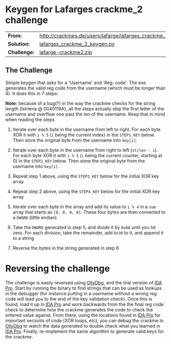 Keygen for Lafarges crackme_2 challenge
=======================================

| | |
| ---- | ---- | 
| **From:** | http://crackmes.de/users/lafarge/lafarges_crackme_2/ |
| **Solution:** | [lafarges_crackme_2_keygen.py](lafarges_crackme_2_keygen.py) |
| **Challenge:** | [lafarge-crackme2.zip](lafarge-crackme2.zip) |


The Challenge
-------------

Simple keygen that asks for a 'Username' and 'Reg. code'. The exe generates the valid
reg code from the username (which must be longer than 4). It does this in 7 steps:


**Note:** because of a bug(?) in the way the crackme checks for the string length
    (lstrlena @ 0040116A), all the steps actually skip the first letter of the username
    and overflow one past the len of the username. Keep that in mind when reading the
    steps


1. Iterate over each byte in the username from left to right. For each byte XOR it with
    `i % 5` (`i` being the current index) in the `STEP1_KEY` below. Then store the original
    byte from the username into `key[i]`.

2. Iterate over each byte in the username from right to left (`strlen - i`). For each byte
    XOR it with `i % 5` (`i` being the current counter, starting at 0) in the
    `STEP2_KEY` below. Then store the original byte from the username into `key[i]`.

3. Repeat step 1 above, using the `STEP3_KEY` below for the initial XOR key array

4. Repeat step 2 above, using the `STEP4_KEY` below for the initial XOR key array

5. Iterate over each byte in the array and add its value to `i % 4` in a `sum` array that
    starts as `[0, 0, 0, 0]`. These four bytes are then converted to a `DWORD` (little endian)

6. Take the `DWORD` generated in step 5, and divide it by `0x0A` until you hit zero. For each
    division, take the remainder, add `0x30` to it, and append it to a string

7. Reverse the bytes in the string generated in step 6


Reversing the challenge
=======================

The challenge is easily reversed using [OllyDbg][olly], and the trial version of [IDA Pro][ida].
Start by running the binary to find strings that can be used as lookups in the debugger (for
instance putting in a username without a wrong reg code will lead you to the end of the key
validation check). Once this is found, load it up in [IDA Pro][ida] and work backwards from the the
final reg code check to determine how the crackme generates the code to check the entered value
against. From there, using the locations found in [IDA Pro][ida] for important secionts of code (XOR
loops, etc), you can debug the crackme in [OllyDbg][olly] to watch the data generated to double
check what you learned in [IDA Pro][ida]. Finally, re-implement the same algorithm to generate valid
keys for the crackme.

[olly]: http://www.ollydbg.de/
[ida]: https://www.hex-rays.com/products/ida/index.shtml
